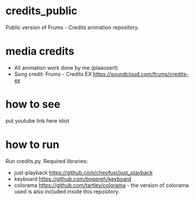 # credits_public
 Public version of Frums - Credits animation repository.
 
 
# media credits
- All animation work done by me (plaaosert)
- Song credit: Frums - Credits EX https://soundcloud.com/frums/credits-ex

 
# how to see
put youtube link here idiot
 
 
# how to run
 Run credits.py. Required libraries:
 - just-playback https://github.com/cheofusi/just_playback
 - keyboard https://github.com/boppreh/keyboard
 - colorama https://github.com/tartley/colorama -
 the version of colorama used is also included inside this repository.